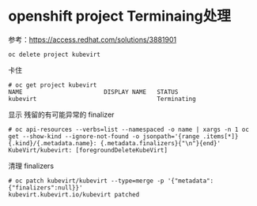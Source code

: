 # openshift project Terminaing处理

参考：https://access.redhat.com/solutions/3881901

```
oc delete project kubevirt
```
卡住

```
# oc get project kubevirt
NAME                       DISPLAY NAME   STATUS
kubevirt                                  Terminating

```

显示 残留的有可能异常的 finalizer

```
# oc api-resources --verbs=list --namespaced -o name | xargs -n 1 oc get --show-kind --ignore-not-found -o jsonpath='{range .items[*]}{.kind}/{.metadata.name}: {.metadata.finalizers}{"\n"}{end}'
KubeVirt/kubevirt: [foregroundDeleteKubeVirt]
```

清理 finalizers

```
# oc patch kubevirt/kubevirt --type=merge -p '{"metadata": {"finalizers":null}}'
kubevirt.kubevirt.io/kubevirt patched
```
